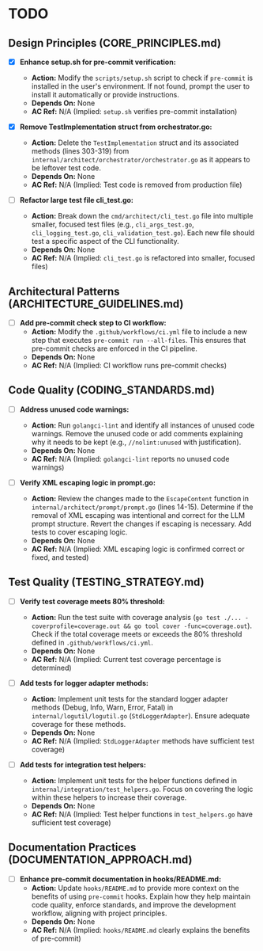 # TODO

## Design Principles (CORE_PRINCIPLES.md)
- [x] **Enhance setup.sh for pre-commit verification:**
  - **Action:** Modify the `scripts/setup.sh` script to check if `pre-commit` is installed in the user's environment. If not found, prompt the user to install it automatically or provide instructions.
  - **Depends On:** None
  - **AC Ref:** N/A (Implied: `setup.sh` verifies pre-commit installation)

- [x] **Remove TestImplementation struct from orchestrator.go:**
  - **Action:** Delete the `TestImplementation` struct and its associated methods (lines 303-319) from `internal/architect/orchestrator/orchestrator.go` as it appears to be leftover test code.
  - **Depends On:** None
  - **AC Ref:** N/A (Implied: Test code is removed from production file)

- [ ] **Refactor large test file cli_test.go:**
  - **Action:** Break down the `cmd/architect/cli_test.go` file into multiple smaller, focused test files (e.g., `cli_args_test.go`, `cli_logging_test.go`, `cli_validation_test.go`). Each new file should test a specific aspect of the CLI functionality.
  - **Depends On:** None
  - **AC Ref:** N/A (Implied: `cli_test.go` is refactored into smaller, focused files)

## Architectural Patterns (ARCHITECTURE_GUIDELINES.md)
- [ ] **Add pre-commit check step to CI workflow:**
  - **Action:** Modify the `.github/workflows/ci.yml` file to include a new step that executes `pre-commit run --all-files`. This ensures that pre-commit checks are enforced in the CI pipeline.
  - **Depends On:** None
  - **AC Ref:** N/A (Implied: CI workflow runs pre-commit checks)

## Code Quality (CODING_STANDARDS.md)
- [ ] **Address unused code warnings:**
  - **Action:** Run `golangci-lint` and identify all instances of unused code warnings. Remove the unused code or add comments explaining why it needs to be kept (e.g., `//nolint:unused` with justification).
  - **Depends On:** None
  - **AC Ref:** N/A (Implied: `golangci-lint` reports no unused code warnings)

- [ ] **Verify XML escaping logic in prompt.go:**
  - **Action:** Review the changes made to the `EscapeContent` function in `internal/architect/prompt/prompt.go` (lines 14-15). Determine if the removal of XML escaping was intentional and correct for the LLM prompt structure. Revert the changes if escaping is necessary. Add tests to cover escaping logic.
  - **Depends On:** None
  - **AC Ref:** N/A (Implied: XML escaping logic is confirmed correct or fixed, and tested)

## Test Quality (TESTING_STRATEGY.md)
- [ ] **Verify test coverage meets 80% threshold:**
  - **Action:** Run the test suite with coverage analysis (`go test ./... -coverprofile=coverage.out && go tool cover -func=coverage.out`). Check if the total coverage meets or exceeds the 80% threshold defined in `.github/workflows/ci.yml`.
  - **Depends On:** None
  - **AC Ref:** N/A (Implied: Current test coverage percentage is determined)

- [ ] **Add tests for logger adapter methods:**
  - **Action:** Implement unit tests for the standard logger adapter methods (Debug, Info, Warn, Error, Fatal) in `internal/logutil/logutil.go` (`StdLoggerAdapter`). Ensure adequate coverage for these methods.
  - **Depends On:** None
  - **AC Ref:** N/A (Implied: `StdLoggerAdapter` methods have sufficient test coverage)

- [ ] **Add tests for integration test helpers:**
  - **Action:** Implement unit tests for the helper functions defined in `internal/integration/test_helpers.go`. Focus on covering the logic within these helpers to increase their coverage.
  - **Depends On:** None
  - **AC Ref:** N/A (Implied: Test helper functions in `test_helpers.go` have sufficient test coverage)

## Documentation Practices (DOCUMENTATION_APPROACH.md)
- [ ] **Enhance pre-commit documentation in hooks/README.md:**
  - **Action:** Update `hooks/README.md` to provide more context on the benefits of using `pre-commit` hooks. Explain how they help maintain code quality, enforce standards, and improve the development workflow, aligning with project principles.
  - **Depends On:** None
  - **AC Ref:** N/A (Implied: `hooks/README.md` clearly explains the benefits of pre-commit)
